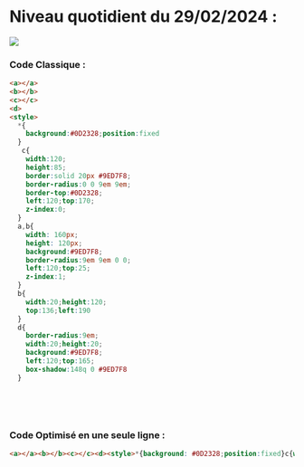 # Niveau quotidient du 29/02/2024 : 

<img src = "https://firebasestorage.googleapis.com/v0/b/cssbattleapp.appspot.com/o/user%2Fummd3POvEDfFyeFvVdOMG3OOrwE2%2Ftargets%2Ftarget_W0Ie7VG.png?alt=media">


### Code Classique :  

```html 
<a></a>
<b></b>
<c></c>
<d>
<style>
  *{
    background:#0D2328;position:fixed
  }
   c{
    width:120;
    height:85;
    border:solid 20px #9ED7F8;
    border-radius:0 0 9em 9em;
    border-top:#0D2328;
    left:120;top:170;
    z-index:0; 
  }
  a,b{
    width: 160px;
    height: 120px;
    background:#9ED7F8;
    border-radius:9em 9em 0 0;
    left:120;top:25;
    z-index:1;
  }
  b{
    width:20;height:120;
    top:136;left:190
  }
  d{
    border-radius:9em;
    width:20;height:20;
    background:#9ED7F8;
    left:120;top:165;
    box-shadow:148q 0 #9ED7F8
  }

  
```

<br>

### Code Optimisé en une seule ligne : 

```html 
<a></a><b></b><c></c><d><style>*{background: #0D2328;position:fixed}c{width:120;height:85;border:solid 20px #9ED7F8;border-radius:0 0 9em 9em;border-top: #0D2328;left:120;top:170;z-index:0}a,b{width:160px;height:120px;background: #9ED7F8;border-radius:9em 9em 0 0;left:120;top:25;z-index:1}b{width:20;height:120;top:136;left:190}d{border-radius:9em;width:20;height:20;background: #9ED7F8;left:120;top:165;box-shadow:148q 0 #9ED7F8}

```